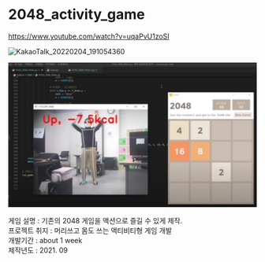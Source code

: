 # 2048_activity_game

https://www.youtube.com/watch?v=uqaPvU1zoSI  

![KakaoTalk_20220204_191054360](https://user-images.githubusercontent.com/79293543/152511224-659ca09a-4877-48fb-ae49-e6e516fedcc3.gif)  

<img src='./pygame_2048.png' />   

게임 설명 : 기존의 2048 게임을 액션으로 즐길 수 있게 제작.   
프로젝트 취지 : 머리쓰고 몸도 쓰는 액티비티형 게임 개발  
개발기간 : about 1 week  
제작년도 : 2021. 09  
